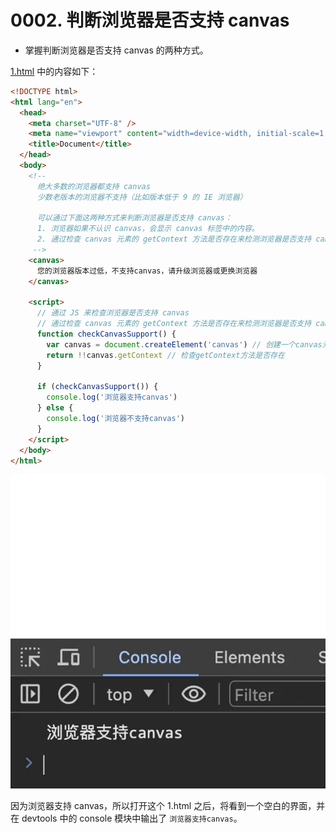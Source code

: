# 0002. 判断浏览器是否支持 canvas

- 掌握判断浏览器是否支持 canvas 的两种方式。

[1.html](./1.html) 中的内容如下：

```html
<!DOCTYPE html>
<html lang="en">
  <head>
    <meta charset="UTF-8" />
    <meta name="viewport" content="width=device-width, initial-scale=1.0" />
    <title>Document</title>
  </head>
  <body>
    <!--
      绝大多数的浏览器都支持 canvas
      少数老版本的浏览器不支持（比如版本低于 9 的 IE 浏览器）

      可以通过下面这两种方式来判断浏览器是否支持 canvas：
      1. 浏览器如果不认识 canvas，会显示 canvas 标签中的内容。
      2. 通过检查 canvas 元素的 getContext 方法是否存在来检测浏览器是否支持 canvas。
     -->
    <canvas>
      您的浏览器版本过低，不支持canvas，请升级浏览器或更换浏览器
    </canvas>

    <script>
      // 通过 JS 来检查浏览器是否支持 canvas
      // 通过检查 canvas 元素的 getContext 方法是否存在来检测浏览器是否支持 canvas。
      function checkCanvasSupport() {
        var canvas = document.createElement('canvas') // 创建一个canvas元素
        return !!canvas.getContext // 检查getContext方法是否存在
      }

      if (checkCanvasSupport()) {
        console.log('浏览器支持canvas')
      } else {
        console.log('浏览器不支持canvas')
      }
    </script>
  </body>
</html>
```

![](md-imgs/2024-09-19-09-26-51.png)

因为浏览器支持 canvas，所以打开这个 1.html 之后，将看到一个空白的界面，并在 devtools 中的 console 模块中输出了 `浏览器支持canvas`。